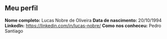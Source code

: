 Meu perfil
-------

**Nome completo:** Lucas Nobre de Oliveira
**Data de nascimento:** 20/10/1994  
**LinkedIn:** https://linkedin.com/in/lucas-nobre/
**Como nos conheceu:** Pedro Santiago  